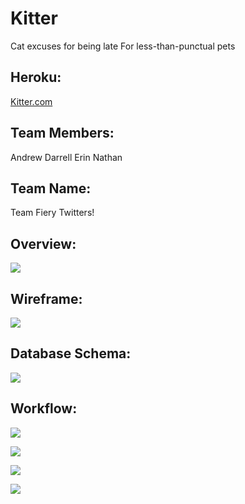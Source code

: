 Kitter
======

Cat excuses for being late
For less-than-punctual pets

Heroku:
-------
<a href="http://kitter.herokuapp.com/">Kitter.com</a>


Team Members:
------------
Andrew
Darrell
Erin
Nathan 

Team Name:
---------
Team Fiery Twitters! 


Overview: 
--------
<a href="http://imgur.com/CI1xUpj"><img src="http://i.imgur.com/CI1xUpj.jpg?1"></a>


Wireframe: 
---------
<a href="http://imgur.com/QcWA5vX"><img src="http://i.imgur.com/QcWA5vX.jpg"></a>

Database Schema:
---------------
<a href="http://imgur.com/swf17Y9"><img src="http://i.imgur.com/swf17Y9.jpg?1"></a>

Workflow:
--------

<a href="http://imgur.com/aUD0Blg"><img src="http://i.imgur.com/aUD0Blg.jpg?1"></a>

<a href="http://imgur.com/iWapz9g"><img src="http://i.imgur.com/iWapz9g.jpg?1"></a>

<a href="http://imgur.com/AHVDvTZ"><img src="http://i.imgur.com/AHVDvTZ.jpg?1"></a>

<a href="http://imgur.com/0tpC4hz"><img src="http://i.imgur.com/0tpC4hz.jpg?1"></a>
